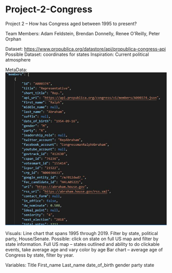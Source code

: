 # Project-2-Congress

Project 2 – How has Congress aged between 1995 to present?

Team Members: Adam Feldstein, Brendan Donnelly, Renee O'Reilly, Peter Orphan

Dataset: https://www.propublica.org/datastore/api/propublica-congress-api
       Possible Dataset: coordinates for states
Inspiration: Current political atmosphere 

MetaData:
![json](https://github.com/peterjorphan/Project-2-Congress/blob/master/json.png)



Visuals: 
Line chart that spans 1995 through 2019.  Filter by state, political party, House/Senate.  Possible: click on state on full US map and filter by state information. 
Full US map – states outlined and ability to do clickable events, take average age and vary color by age
Bar chart – average age of Congress by state, filter by year.



Variables:
       Title
       First_name
       Last_name
       date_of_birth
       gender
       party
       state

